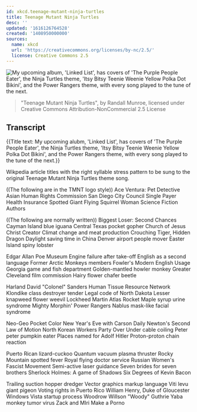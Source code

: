 ```yaml
---
id: xkcd.teenage-mutant-ninja-turtles
title: Teenage Mutant Ninja Turtles
desc: ''
updated: '1616126764528'
created: '1408950000000'
sources:
  name: xkcd
  url: 'https://creativecommons.org/licenses/by-nc/2.5/'
  license: Creative Commons 2.5
---
```

![My upcoming album, 'Linked List', has covers of 'The Purple People Eater', the Ninja Turtles theme, 'Itsy Bitsy Teenie Weenie Yellow Polka Dot Bikini', and the Power Rangers theme, with every song played to the tune of the next.](https://imgs.xkcd.com/comics/teenage_mutant_ninja_turtles.png)
> "Teenage Mutant Ninja Turtles", by Randall Munroe, licensed under Creative Commons Attribution-NonCommercial 2.5 License

## Transcript
{{Title text: My upcoming alubm, 'Linked List', has covers of 'The Purple People Eater', the Ninja Turtles theme, 'Itsy Bitsy Teenie Weenie Yellow Polka Dot Bikini', and the Power Rangers theme, with every song played to the tune of the next.}}

Wikpedia article titles
with the right syllable stress pattern to be sung to the original Teenage Mutant Ninja Turtles theme song.

((The following are in the TMNT logo style))
Ace Ventura: Pet Detective
Asian Human Rights Commission
San Diego City Council
Single Payer Health Insurance
Spotted Giant Flying Squirrel
Woman Science Fiction Authors

((The following are normally written))
Biggest Loser: Second Chances
Cayman Island blue iguana
Central Texas pocket gopher
Church of Jesus Christ Creator
Climat change and meat production
Crouching Tiger, Hidden Dragon
Daylight saving time in China
Denver airport people mover
Easter Island spiny lobster

Edgar Allan Poe Museum
Engine failure after take-off
English as a second language
Former Arctic Monkeys members
Fowler's Modern English Usage
Georgia game and fish department
Golden-mantled howler monkey
Greater Cleveland film commission
Hairy flower chafer beetle

Harland David "Colonel" Sanders
Human Tissue Resource Network
Klondike class destroyer tender
Legal code of North Dakota
Lesser knapweed flower weevil
Lockheed Martin Atlas Rocket
Maple syrup urine syndrome
Mighty Morphin' Power Rangers
Nablus mask-like facial syndrome

Neo-Geo Pocket Color
New Year's Eve with Carson Daily
Newton's Second Law of Motion
North Korean Workers Party
Over
Under cable coiling
Peter peter pumpkin eater
Places named for Adolf Hitler
Proton-proton chain reaction

Puerto Rican lizard-cuckoo
Quantum vacuum plasma thruster
Rocky Mountain spotted fever
Royal flying doctor service
Russian Women's Fascist Movement
Semi-active laser guidance
Seven brides for seven brothers
Sherlock Holmes: A game of Shadows
Six Degrees of Kevin Bacon

Trailing suction hopper dredger
Vector graphics markup language
Viti levu giant pigeon
Voting rights in Puerto Rico
William Henry, Duke of Gloucester
Windows Vista startup process
Woodrow Willson "Woody" Guthrie
Yaba monkey tumor virus
Zack and MIri Make a Porno
